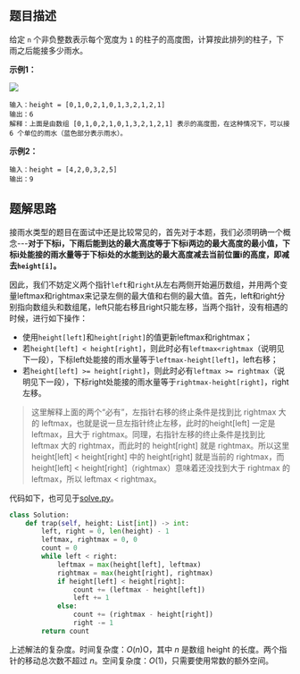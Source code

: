 ## 题目描述

给定 `n` 个非负整数表示每个宽度为 `1` 的柱子的高度图，计算按此排列的柱子，下雨之后能接多少雨水。

**示例1：**

![](https://i.loli.net/2021/10/22/Kafj5hymp3xLPIW.png)

```
输入：height = [0,1,0,2,1,0,1,3,2,1,2,1]
输出：6
解释：上面是由数组 [0,1,0,2,1,0,1,3,2,1,2,1] 表示的高度图，在这种情况下，可以接 6 个单位的雨水（蓝色部分表示雨水）。 
```

**示例2：**

```
输入：height = [4,2,0,3,2,5]
输出：9
```

## 题解思路

接雨水类型的题目在面试中还是比较常见的，首先对于本题，我们必须明确一个概念---**对于下标i，下雨后能到达的最大高度等于下标i两边的最大高度的最小值，下标i处能接的雨水量等于下标i处的水能到达的最大高度减去当前位置i的高度，即减去`height[i]`。**

因此，我们不妨定义两个指针`left`和`right`从左右两侧开始遍历数组，并用两个变量leftmax和rightmax来记录左侧的最大值和右侧的最大值。首先，left和right分别指向数组头和数组尾，left只能右移且right只能左移，当两个指针，没有相遇的时候，进行如下操作：

- 使用`height[left]`和`height[right]`的值更新leftmax和rightmax；
- 若`height[left] < height[right]`，则此时必有`leftmax<rightmax`（说明见下一段），下标left处能接的雨水量等于`leftmax-height[left]`，left右移；
- 若`height[left] >= height[right]`，则此时必有`leftmax >= rightmax`（说明见下一段），下标right处能接的雨水量等于`rightmax-height[right]`，right左移。

> 这里解释上面的两个“必有”，左指针右移的终止条件是找到比 rightmax 大的 leftmax，也就是说一旦左指针终止左移，此时的height[left] 一定是 leftmax，且大于 rightmax。同理，右指针左移的终止条件是找到比 leftmax 大的 rightmax，而此时的 height[right] 就是 rightmax。所以这里 height[left] < height[right] 中的 height[right] 就是当前的 rightmax，而 height[left] < height[right]（rightmax）意味着还没找到大于 rightmax 的 leftmax，所以 leftmax < rightmax。

代码如下，也可见于[solve.py](./solve.py)。

```python
class Solution:
    def trap(self, height: List[int]) -> int:
        left, right = 0, len(height) - 1
        leftmax, rightmax = 0, 0
        count = 0
        while left < right:
            leftmax = max(height[left], leftmax)
            rightmax = max(height[right], rightmax)
            if height[left] < height[right]:
                count += (leftmax - height[left])
                left += 1
            else:
                count += (rightmax - height[right])
                right -= 1
        return count
```

上述解法的复杂度。时间复杂度：$O(n)$O，其中 $n$ 是数组 height 的长度。两个指针的移动总次数不超过 $n$。空间复杂度：$O(1)$，只需要使用常数的额外空间。